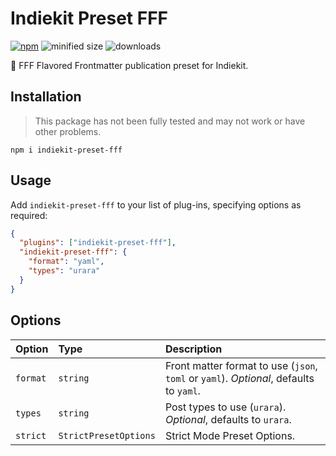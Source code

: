 # Indiekit Preset **FFF**

[![npm](https://img.shields.io/npm/v/indiekit-preset-fff?color=yellow)](https://npmjs.com/package/indiekit-preset-fff)
![minified size](https://img.shields.io/bundlephobia/min/indiekit-preset-fff?color=yellow)
![downloads](https://img.shields.io/npm/dt/indiekit-preset-fff?color=yellow)

🌟 FFF Flavored Frontmatter publication preset for Indiekit.

## Installation

> This package has not been fully tested and may not work or have other
> problems.

`npm i indiekit-preset-fff`

## Usage

Add `indiekit-preset-fff` to your list of plug-ins, specifying options as
required:

```json
{
  "plugins": ["indiekit-preset-fff"],
  "indiekit-preset-fff": {
    "format": "yaml",
    "types": "urara"
  }
}
```

## Options

| Option   | Type                  | Description                                                                            |
| :------- | :-------------------- | :------------------------------------------------------------------------------------- |
| `format` | `string`              | Front matter format to use (`json`, `toml` or `yaml`). _Optional_, defaults to `yaml`. |
| `types`  | `string`              | Post types to use (`urara`). _Optional_, defaults to `urara`.                          |
| `strict` | `StrictPresetOptions` | Strict Mode Preset Options.                                                            |
